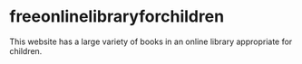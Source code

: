 # freeonlinelibraryforchildren
This website has a large variety of books in an online library appropriate for children.
